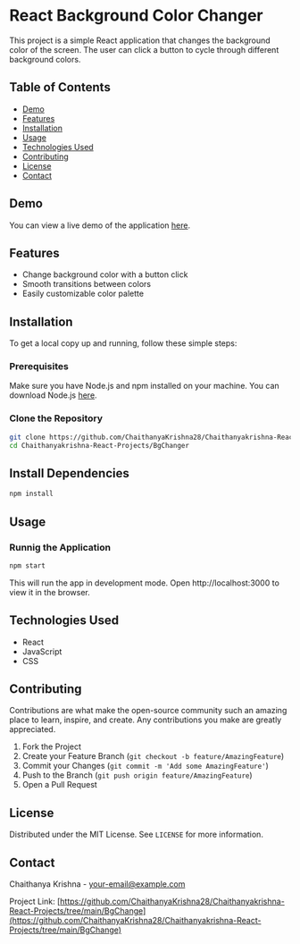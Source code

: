 # React Background Color Changer

This project is a simple React application that changes the background color of the screen. The user can click a button to cycle through different background colors.

## Table of Contents

- [Demo](#demo)
- [Features](#features)
- [Installation](#installation)
- [Usage](#usage)
- [Technologies Used](#technologies-used)
- [Contributing](#contributing)
- [License](#license)
- [Contact](#contact)

## Demo

You can view a live demo of the application [here](#).

## Features

- Change background color with a button click
- Smooth transitions between colors
- Easily customizable color palette

## Installation

To get a local copy up and running, follow these simple steps:

### Prerequisites

Make sure you have Node.js and npm installed on your machine. You can download Node.js [here](https://nodejs.org/).

### Clone the Repository

```bash
git clone https://github.com/ChaithanyaKrishna28/Chaithanyakrishna-React-Projects.git
cd Chaithanyakrishna-React-Projects/BgChanger
```

## Install Dependencies
```bash
npm install
```

## Usage
### Runnig the Application

```bash
npm start
```
This will run the app in development mode. Open http://localhost:3000 to view it in the browser.

## Technologies Used
- React
- JavaScript
- CSS

## Contributing
Contributions are what make the open-source community such an amazing place to learn, inspire, and create. Any contributions you make are greatly appreciated.

1. Fork the Project
2. Create your Feature Branch (`git checkout -b feature/AmazingFeature`)
3. Commit your Changes (`git commit -m 'Add some AmazingFeature'`)
4. Push to the Branch (`git push origin feature/AmazingFeature`)
5. Open a Pull Request

## License
Distributed under the MIT License. See `LICENSE` for more information.

## Contact
Chaithanya Krishna - [your-email@example.com](mailto:chaithanyakrishna4112@gmail.com)

Project Link: [https://github.com/ChaithanyaKrishna28/Chaithanyakrishna-React-Projects/tree/main/BgChange](https://github.com/ChaithanyaKrishna28/Chaithanyakrishna-React-Projects/tree/main/BgChange)




